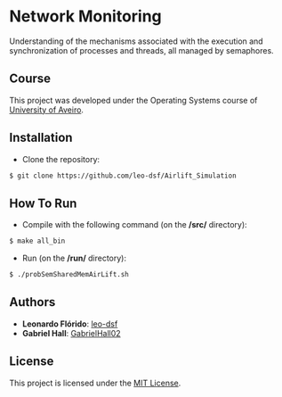 # Network Monitoring
Understanding of the mechanisms associated with the execution and synchronization of processes and threads, all managed by semaphores.

## Course
This project was developed under the Operating Systems course of [University of Aveiro](https://www.ua.pt/).

## Installation
* Clone the repository:
```bash
$ git clone https://github.com/leo-dsf/Airlift_Simulation
```

## How To Run
* Compile with the following command (on the **/src/** directory):
```bash
$ make all_bin
```

* Run (on the **/run/** directory):
```bash
$ ./probSemSharedMemAirLift.sh
```

## Authors
* **Leonardo Flórido**: [leo-dsf](https://github.com/leo-dsf)
* **Gabriel Hall**: [GabrielHall02](https://github.com/GabrielHall02)

## License
This project is licensed under the [MIT License](LICENSE).
